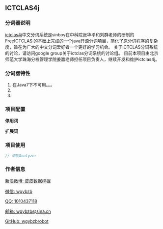 ## ICTCLAS4j

### 分词器说明

[ictclas4j](https://code.google.com/p/ictclas4j/)中文分词系统是sinboy在中科院张华平和刘群老师的研制的FreeICTCLAS
的基础上完成的一个java开源分词项目，简化了原分词程序的复杂度，旨在为广大的中文分词爱好者一个更好的学习机会。
关于ICTCLAS分词系统的讨论，请访问google group关于ictclas分词系统的讨论组。
目前本项目由北京师范大学珠海分校管理学院姜赢老师担任项目负责人，继续开发和维护ictclas4j。

### 分词器特性

1. 在Java7下不可用。。。
2. 
3. 

### 项目配置

**停用词**


**扩展词**


### 项目使用

```java
// 申明Analyzer

```

### 作者信息

[新浪微博: 皮皮数据挖掘](http://www.weibo.com/u/1862087393 "新浪微博")

[微信: wgybzb](https://github.com/wgybzbrobot "微信")

[QQ: 1010437118](https://github.com/wgybzbrobot "QQ")

[邮箱: wgybzb@sina.cn](https://github.com/wgybzbrobot "邮箱")

[GitHub: wgybzbrobot](https://github.com/wgybzbrobot "GitHub首页")
